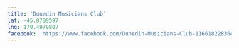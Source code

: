 ```yaml
---
title: 'Dunedin Musicians Club'
lat: -45.8789597
lng: 170.4979807
facebook: 'https://www.facebook.com/Dunedin-Musicians-Club-116618228364554/'
---
```


